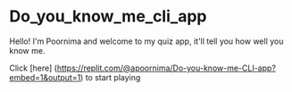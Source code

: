 # Do_you_know_me_cli_app
 Hello! I'm Poornima and welcome to my quiz app, it'll tell you how well you know me.

Click [here] (https://replit.com/@apoornima/Do-you-know-me-CLI-app?embed=1&output=1) to start playing

